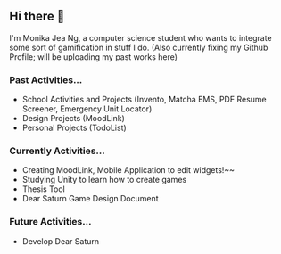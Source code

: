 ## Hi there 👋

I'm Monika Jea Ng, a computer science student who wants to integrate some sort of gamification in stuff I do.
(Also currently fixing my Github Profile; will be uploading my past works here)

### Past Activities...
- School Activities and Projects (Invento, Matcha EMS, PDF Resume Screener, Emergency Unit Locator)
- Design Projects (MoodLink)
- Personal Projects (TodoList)

### Currently Activities...
- Creating MoodLink, Mobile Application to edit widgets!~~
- Studying Unity to learn how to create games
- Thesis Tool
- Dear Saturn Game Design Document

### Future Activities...
- Develop Dear Saturn 

<!--
**MonaJea-Ng/MonaJea-Ng** is a ✨ _special_ ✨ repository because its `README.md` (this file) appears on your GitHub profile.

Here are some ideas to get you started:

- 🔭 I’m currently working on ...
- 🌱 I’m currently learning ...
- 👯 I’m looking to collaborate on ...
- 🤔 I’m looking for help with ...
- 💬 Ask me about ...
- 📫 How to reach me: ...
- 😄 Pronouns: ...
- ⚡ Fun fact: ...
-->

